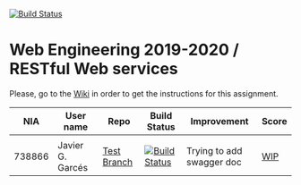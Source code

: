[![Build Status](https://travis-ci.org/UNIZAR-30246-WebEngineering/lab3-restful-ws.svg?branch=master)](https://travis-ci.org/UNIZAR-30246-WebEngineering/lab3-restful-ws)
# Web Engineering 2019-2020 / RESTful Web services
Please, go to the [Wiki](https://github.com/UNIZAR-30246-WebEngineering/lab3-restful-ws/wiki) in order to get the instructions for this assignment.

| NIA    | User name | Repo | Build Status | Improvement | Score
|--------|-----------|------|--------------|-------------|--------
|        |           |      |              |             |
|738866  | Javier G. Garcés | [Test Branch](https://github.com/JaviBite/lab2-big-ws/tree/test)    | [![Build Status](https://travis-ci.org/JaviBite/lab3-restful-ws.svg?branch=test)](https://travis-ci.org/JaviBite/lab3-restful-ws/tree/test)| Trying to add swagger doc | [WIP](https://github.com/JaviBite/lab2-big-ws/tree/bonus)                     |

       

